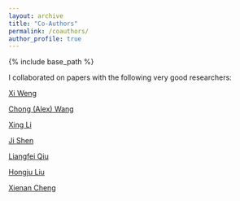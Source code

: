 ```yaml
---
layout: archive
title: "Co-Authors"
permalink: /coauthors/
author_profile: true
---
```


{% include base_path %}

I collaborated on papers with the following very good researchers:

[Xi Weng](https://wengxi125.weebly.com/)

[Chong (Alex) Wang](https://sites.google.com/view/alexwanginfo)

[Xing Li](https://en.gsm.pku.edu.cn/faculty/xingli/)

[Ji Shen](https://en.gsm.pku.edu.cn/faculty/jishen/)

[Liangfei Qiu](https://sites.google.com/site/qiuliangfei/)

[Hongju Liu](https://en.gsm.pku.edu.cn/faculty/hliu/)

[Xienan Cheng](https://sites.google.com/view/xienan-cheng)
